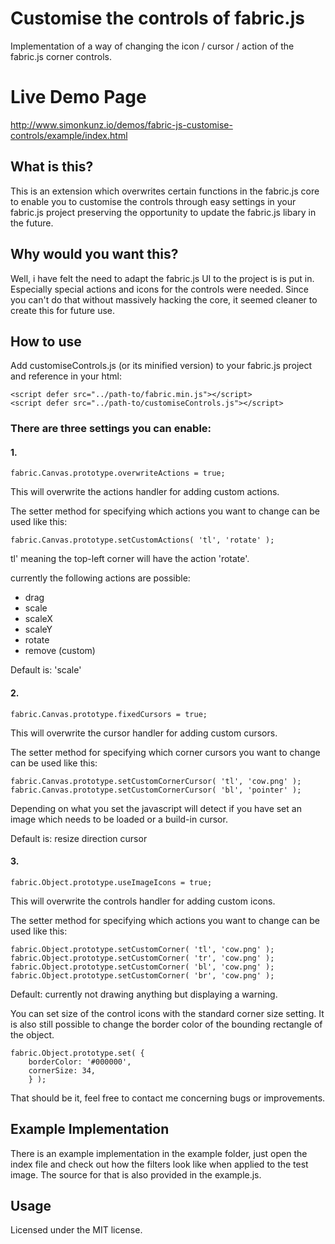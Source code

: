 # Customise the controls of fabric.js
Implementation of a way of changing the icon / cursor / action of the fabric.js corner controls.

# Live Demo Page
http://www.simonkunz.io/demos/fabric-js-customise-controls/example/index.html

## What is this?
This is an extension which overwrites certain functions in the fabric.js core to enable you to customise the controls
through easy settings in your fabric.js project preserving the opportunity to update the fabric.js libary in the future.

## Why would you want this?
Well, i have felt the need to adapt the fabric.js UI to the project is is put in. Especially special actions and icons for the
controls were needed. Since you can't do that without massively hacking the core, it seemed cleaner to create this for future use.

## How to use
Add customiseControls.js (or its minified version) to your fabric.js project and reference in your html:
```
<script defer src="../path-to/fabric.min.js"></script>
<script defer src="../path-to/customiseControls.js"></script>
```

### There are three settings you can enable:
#### 1.
```
fabric.Canvas.prototype.overwriteActions = true;
```

This will overwrite the actions handler for adding custom actions.

The setter method for specifying which actions you want to change can be used like this:

```
fabric.Canvas.prototype.setCustomActions( 'tl', 'rotate' );
```

tl' meaning the top-left corner will have the action 'rotate'.

currently the following actions are possible:

* drag
* scale
* scaleX
* scaleY
* rotate
* remove (custom)

Default is: 'scale'

#### 2.

```
fabric.Canvas.prototype.fixedCursors = true;
```

This will overwrite the cursor handler for adding custom cursors.

The setter method for specifying which corner cursors you want to change can be used like this:

```
fabric.Canvas.prototype.setCustomCornerCursor( 'tl', 'cow.png' );
fabric.Canvas.prototype.setCustomCornerCursor( 'bl', 'pointer' );
```

Depending on what you set the javascript will detect if you have set an image which needs to be loaded or a build-in cursor.

Default is: resize direction cursor

#### 3.

```
fabric.Object.prototype.useImageIcons = true;
```

This will overwrite the controls handler for adding custom icons.

The setter method for specifying which actions you want to change can be used like this:

```
fabric.Object.prototype.setCustomCorner( 'tl', 'cow.png' );
fabric.Object.prototype.setCustomCorner( 'tr', 'cow.png' );
fabric.Object.prototype.setCustomCorner( 'bl', 'cow.png' );
fabric.Object.prototype.setCustomCorner( 'br', 'cow.png' );
```

Default: currently not drawing anything but displaying a warning.

You can set size of the control icons with the standard corner size setting. It is also still possible to change the border color
of the bounding rectangle of the object.

```
fabric.Object.prototype.set( {
    borderColor: '#000000',
    cornerSize: 34,
    } );
```

That should be it, feel free to contact me concerning bugs or improvements.

## Example Implementation
There is an example implementation in the example folder, just open the index file and check out how the filters look like
when applied to the test image. The source for that is also provided in the example.js.

## Usage
Licensed under the MIT license.
